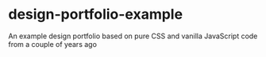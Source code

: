 # design-portfolio-example
An example design portfolio based on pure CSS and vanilla JavaScript code from a couple of years ago
